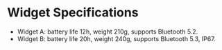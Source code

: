 
# Widget Specifications
- Widget A: battery life 12h, weight 210g, supports Bluetooth 5.2.
- Widget B: battery life 20h, weight 240g, supports Bluetooth 5.3, IP67.

